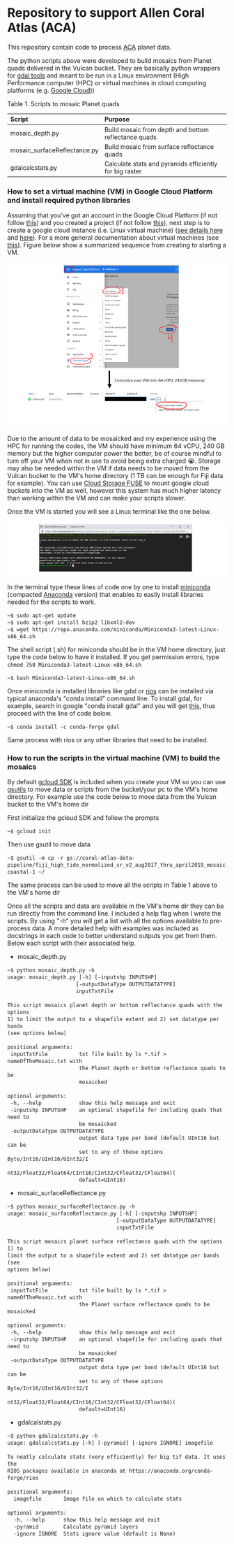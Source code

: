 # **Repository to support Allen Coral Atlas (ACA)**

This repository contain code to process [ACA](https://allencoralatlas.org/) planet data.

The python scripts above were developed to build mosaics from Planet quads delivered in the Vulcan bucket. They are basically python wrappers 
for [gdal tools](https://gdal.org/) and meant to be run in a Linux environment (High Performance 
computer (HPC) or virtual machines in cloud computing platforms (e.g. [Google Cloud](https://cloud.google.com/)))

Table 1. Scripts to mosaic Planet quads

| Script        | Purpose           |
|:------------- |:-------------|  
|mosaic_depth.py|Build mosaic from depth and bottom reflectance quads| 
|mosaic_surfaceReflectance.py|Build mosaic from surface reflectance quads|  
|gdalcalcstats.py|Calculate stats and pyramids efficiently for big raster|

### **How to set a virtual machine (VM) in Google Cloud Platform and install required python libraries**

Assuming that you've got an account in the Google Cloud Platform 
(if not follow [this](https://cloud.google.com/billing/docs/how-to/manage-billing-account))
and you created a project (if not follow
 [this](https://cloud.google.com/resource-manager/docs/creating-managing-projects)), next step 
 is to create a google cloud instance (i.e. Linux virtual machine) 
 ([see details here](https://cloud.google.com/compute/docs/quickstart-linux) and 
 [here](https://cloud.google.com/compute/docs/instances/create-start-instance)). For a more general documentation
 about virtual machines (see [this](https://cloud.google.com/compute/docs/instances/)). Figure below
 show a summarized sequence from creating to starting a VM.
 
 
 ![FlowchartVM](https://github.com/RSRCsupport/AllenCoralAtlas/blob/master/FlowChartVM.png)
 
 
 Due to the amount of data to be mosaicked and my experience using the HPC for running the codes, 
 the VM should have minimum 64 vCPU, 240 GB memory but the higher computer power
 the better, be of course mindful to turn off your VM when not in use to avoid being 
 extra charged :sob:. Storage may also be needed within the VM if data needs to be moved from the 
 Vulcan bucket to the VM's home directory (1 TB can be enough for Fiji data for example). You can use [Cloud 
 Storage FUSE](https://cloud.google.com/storage/docs/gcs-fuse) to mount google cloud buckets into the VM as well, however
 this system has much higher latency than working within the VM and can make your scripts slower. 
 
 Once the VM is started you will see a Linux terminal like the one below. 

 ![VMTerminal](https://github.com/RSRCsupport/AllenCoralAtlas/blob/master/VMlinuxterm.png)
 
 In the terminal type these lines of code one by one to install [miniconda](https://conda.io/en/latest/miniconda.html) 
 (compacted [Anaconda](https://www.anaconda.com/) version) that enables to easily install 
 libraries needed for the scripts to work.
 
 ````
 ~$ sudo apt-get update
 ~$ sudo apt-get install bzip2 libxml2-dev
 ~$ wget https://repo.anaconda.com/miniconda/Miniconda3-latest-Linux-x86_64.sh
 ````
 
 The shell script (.sh) for miniconda should be in the VM home directory, 
 just type the code below to have it installed. If you get permission errors, type `chmod 750 Miniconda3-latest-Linux-x86_64.sh`
 
 ````
 ~$ bash Miniconda3-latest-Linux-x86_64.sh
 ````
  Once miniconda is installed libraries like gdal or [rios](http://www.rioshome.org/en/latest/) can be installed via
  typical anaconda's "conda install" command line. To install gdal, for example, search in google "conda install gdal" 
  and you will get [this](https://anaconda.org/conda-forge/gdal), thus proceed with the line of code below. 
  
  ```` 
 ~$ conda install -c conda-forge gdal
  ````
 
 Same process with rios or any other libraries that need to be installed.
 
 
 ### **How to run the scripts in the virtual machine (VM) to build the mosaics**
 
 By default [gcloud SDK](https://cloud.google.com/sdk/docs/quickstart-linux) is included when you create your VM
 so you can use [gsutils](https://cloud.google.com/storage/docs/gsutil) to move data or scripts from the bucket/your pc
 to the VM's home directory. For example use the code below to move data from the Vulcan bucket to the VM's home dir
 
 First initialize the gcloud SDK and follow the prompts
 ````
 ~$ gcloud init
 ````
 Then use gsutil to move data
 
 ````
~$ gsutil -m cp -r gs://coral-atlas-data-pipeline/fiji_high_tide_normalized_sr_v2_aug2017_thru_april2019_mosaic-coastal-1 ~/
 
 ````
 
 The same process can be used to move all the scripts in Table 1 above to the VM's home dir
 
 Once all the scripts and data are available in the VM's home dir they can be run directly from the command line. 
 I included a help flag when I wrote the scripts. By using "-h" you will get a list with all the options available to pre-process data.
 A more detailed help with examples was included as docstrings in each code to better understand outputs you get from them.
 Below each script with their associated help. 
 
 - mosaic_depth.py
 ``````  
~$ python mosaic_depth.py -h
usage: mosaic_depth.py [-h] [-inputshp INPUTSHP]
                       [-outputDataType OUTPUTDATATYPE]
                       inputTxtFile

This script mosaics planet depth or bottom reflectance quads with the options
1) to limit the output to a shapefile extent and 2) set datatype per bands
(see options below)

positional arguments:
  inputTxtFile          txt file built by ls *.tif > nameOfTheMosaic.txt with
                        the Planet depth or bottom reflectance quads to be
                        mosaicked

optional arguments:
  -h, --help            show this help message and exit
  -inputshp INPUTSHP    an optional shapefile for including quads that need to
                        be mosaicked
  -outputDataType OUTPUTDATATYPE
                        output data type per band (default UInt16 but can be
                        set to any of these options Byte/Int16/UInt16/UInt32/I
                        nt32/Float32/Float64/CInt16/CInt32/CFloat32/CFloat64)(
                        default=UInt16)

 ``````
 
 - mosaic_surfaceReflectance.py
 ````
~$ python mosaic_surfaceReflectance.py -h
usage: mosaic_surfaceReflectance.py [-h] [-inputshp INPUTSHP]
                                    [-outputDataType OUTPUTDATATYPE]
                                    inputTxtFile

This script mosaics planet surface reflectance quads with the options 1) to
limit the output to a shapefile extent and 2) set datatype per bands (see
options below)

positional arguments:
  inputTxtFile          txt file built by ls *.tif > nameOfTheMosaic.txt with
                        the Planet surface reflectance quads to be mosaicked

optional arguments:
  -h, --help            show this help message and exit
  -inputshp INPUTSHP    an optional shapefile for including quads that need to
                        be mosaicked
  -outputDataType OUTPUTDATATYPE
                        output data type per band (default UInt16 but can be
                        set to any of these options Byte/Int16/UInt16/UInt32/I
                        nt32/Float32/Float64/CInt16/CInt32/CFloat32/CFloat64)(
                        default=UInt16)
````
- gdalcalstats.py
````
~$ python gdalcalcstats.py -h
usage: gdalcalcstats.py [-h] [-pyramid] [-ignore IGNORE] imagefile

To neatly calculate stats (very efficiently) for big tif data. It uses the
RIOS packages available in anaconda at https://anaconda.org/conda-forge/rios

positional arguments:
  imagefile       Image file on which to calculate stats

optional arguments:
  -h, --help      show this help message and exit
  -pyramid        Calculate pyramid layers
  -ignore IGNORE  Stats ignore value (default is None)
````
